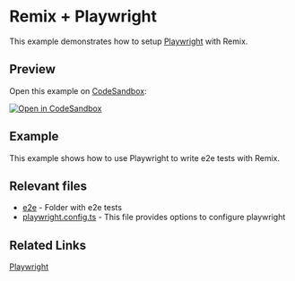 # Remix + Playwright

This example demonstrates how to setup [Playwright](https://playwright.dev/) with Remix.

## Preview

Open this example on [CodeSandbox](https://codesandbox.com):

[![Open in CodeSandbox](https://codesandbox.io/static/img/play-codesandbox.svg)](https://codesandbox.io/s/github/remix-run/examples/tree/main/playwright)

## Example

This example shows how to use Playwright to write e2e tests with Remix.

## Relevant files

- [e2e](e2e) - Folder with e2e tests
- [playwright.config.ts](playwright.config.ts) - This file provides options to configure playwright

## Related Links

[Playwright][playwright]

[playwright]: https://playwright.dev/
